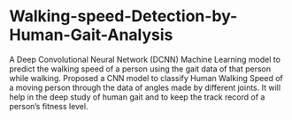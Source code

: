 # Walking-speed-Detection-by-Human-Gait-Analysis
A Deep Convolutional Neural Network (DCNN) Machine Learning model to predict the walking speed of a person using the gait data of that person while walking. 
Proposed a CNN model to classify Human Walking Speed of a moving person through the data of angles made by different joints. 
It will help in the deep study of human gait and to keep the track record of a person’s fitness level.
